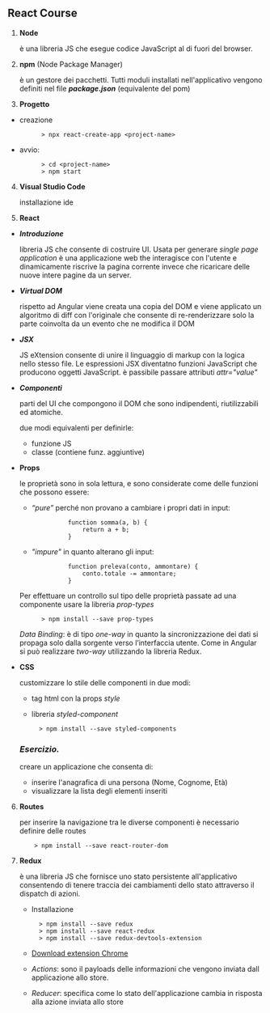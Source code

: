## React Course

1. **Node**
		
	è una libreria JS che esegue codice JavaScript al di fuori del browser.

2. **npm** (Node Package Manager)
	
	è un gestore dei pacchetti. Tutti moduli installati nell'applicativo vengono definiti nel file ***package.json*** (equivalente del pom)

3. **Progetto**
	
- creazione 
	
			> npx react-create-app <project-name>

- avvio: 
	
			> cd <project-name>
			> npm start

4. **Visual Studio Code**

	installazione ide

5. **React**

+  ***Introduzione***

	libreria JS che consente di costruire UI. Usata per generare *single page application*
	è una applicazione web the interagisce con l'utente e dinamicamente riscrive la pagina corrente invece che ricaricare delle nuove intere pagine da un server.
	
+ ***Virtual DOM***
    		
     rispetto ad Angular viene creata una copia del DOM e viene applicato un algoritmo di diff con l'originale che consente di re-renderizzare solo la parte coinvolta da un evento che ne modifica il DOM 
    	

+ ***JSX***
   		
   	JS eXtension consente di unire il linguaggio di markup con la logica nello stesso file. Le espressioni JSX diventatno funzioni JavaScript che producono oggetti JavaScript. è passibile passare attributi _*attr="value"*_

+ ***Componenti***

   	parti del UI che compongono il DOM che sono indipendenti, riutilizzabili ed atomiche.
		
	due modi equivalenti per definirle:
		
	- funzione JS
   	- classe (contiene funz. aggiuntive)

+ **Props**

	le proprietà sono in sola lettura, e sono considerate come delle funzioni che possono essere:
 
 	- *“pure”* perché non provano a cambiare i propri dati in input:

   					function somma(a, b) {
   						return a + b;
				    }

	- *"impure"* in quanto alterano gli input:

					function preleva(conto, ammontare) {
						conto.totale -= ammontare;
					}

	Per effettuare un controllo sul tipo delle proprietà passate ad una componente usare la libreria *prop-types*

			> npm install --save prop-types
				
	*Data Binding*: è di tipo *one-way* in quanto la sincronizzazione dei dati si propaga solo dalla sorgente verso l’interfaccia utente. Come in Angular si può realizzare *two-way* utilizzando la libreria Redux.

+  **CSS** 
	
	customizzare lo stile delle componenti in due modi:

	- tag html con la props *style*
	- libreria *styled-component*

			> npm install --save styled-components

	
	### *Esercizio.* 

	creare un applicazione che consenta di:
	- inserire l'anagrafica di una persona (Nome, Cognome, Età)
	- visualizzare la lista degli elementi inseriti

6.	**Routes**

	per inserire la navigazione tra le diverse componenti è necessario definire delle routes
	
			> npm install --save react-router-dom

7. 	**Redux**

	è una libreria JS che fornisce uno stato persistente all'applicativo consentendo di tenere traccia dei cambiamenti dello stato attraverso il dispatch di azioni. 

	- Installazione 
	
			> npm install --save redux
			> npm install --save react-redux
			> npm install --save redux-devtools-extension


	- [Download extension Chrome](https://chrome.google.com/webstore/detail/redux-devtools/lmhkpmbekcpmknklioeibfkpmmfibljd?hl=en)

	- *Actions*: sono il payloads delle informazioni che vengono inviata dall applicazione allo store.

	- *Reducer*: specifica come lo stato dell'applicazione cambia in risposta alla azione inviata allo store

